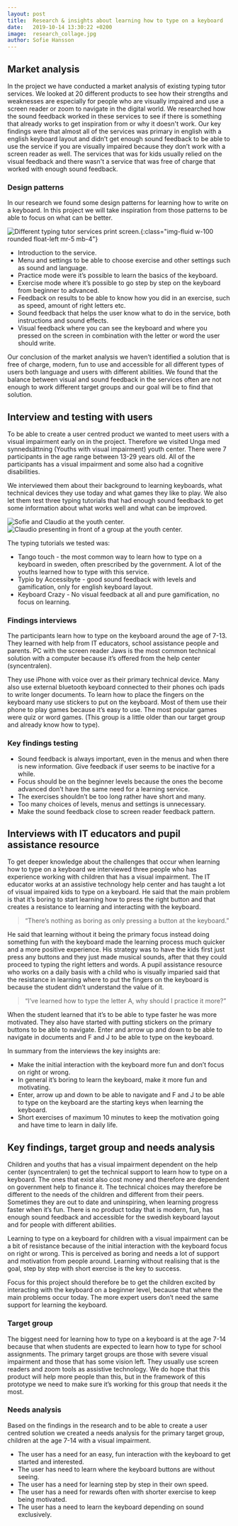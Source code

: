 ```yaml
---
layout: post
title:  Research & insights about learning how to type on a keyboard
date:   2019-10-14 13:30:22 +0200
image:  research_collage.jpg
author: Sofie Hansson
---
```


## Market analysis
In the project we have conducted a market analysis of existing typing tutor services. We looked at 20 different products to see how their strengths and weaknesses are especially for people who are visually impaired and use a screen reader or zoom to navigate in the digital world. We researched how the sound feedback worked in these services to see if there is something that already works to get inspiration from or why it doesn't work.
Our key findings were that almost all of the services was primary in english with a english keyboard layout and didn’t get enough sound feedback to be able to use the service if you are visually impaired because they don’t work with a screen reader as well. The services that was for kids usually relied on the visual feedback and there wasn't a service that was free of charge that worked with enough sound feedback.   

### Design patterns
In our research we found some design patterns for learning how to write on a keyboard. In this project we will take inspiration from those patterns to be able to focus on what can be better. 

![Different typing tutor services print screen.][image1]{:class="img-fluid w-100 rounded float-left mr-5 mb-4"}

* Introduction to the service. 
* Menu and settings to be able to choose exercise and other settings such as sound and language. 
* Practice mode were it’s possible to learn the basics of the keyboard. 
* Exercise mode where it’s possible to go step by step on the keyboard from beginner to advanced.
* Feedback on results to be able to know how you did in an exercise, such as speed, amount of right letters etc.
* Sound feedback that helps the user know what to do in the service, both instructions and sound effects. 
* Visual feedback where you can see the keyboard and where you pressed on the screen in combination with the letter or word the user should write.

Our conclusion of the market analysis we haven’t identified a solution that is free of charge, modern, fun to use and accessible for all different types of users both language and users with different abilities. We found that the balance between visual and sound feedback in the services often are not enough to work different target groups and our goal will be to find that solution.

## Interview and testing with users 
To be able to create a user centred product we wanted to meet users with a visual impairment early on in the project. Therefore we visited Unga med synnedsättning (Youths with visual impairment) youth center. There were 7 participants in the age range between 13-29 years old. All of the participants has a visual impairment and some also had a cognitive disabilities. 

We interviewed them about their background to learning keyboards, what technical devices they use today and what games they like to play. We also let them test three typing tutorials that had enough sound feedback to get some information about what works well and what can be improved. 

<div class="row">
  <div class="col-md-6 col-xs-12">
    <img src="{{site.baseurl}}/assets/images/blog/Sofie-Claudio-US.jpg" alt="Sofie and Claudio at the youth center." class="img-fluid rounded w-100">
  </div>
  <div class="col-md-6 col-xs-12">
    <img src="{{site.baseurl}}/assets/images/blog/Claudio-us.jpg" alt="Claudio presenting in front of a group at the youth center." class="img-fluid rounded w-100">
  </div>
</div>

The typing tutorials we tested was:
* Tango touch - the most common way to learn how to type on a keyboard in sweden, often prescribed by the government. A lot of the youths learned how to type with this service. 
* Typio by Accessibyte - good sound feedback with levels and gamification, only for english keyboard layout. 
* Keyboard Crazy - No visual feedback at all and pure gamification, no focus on learning. 

### Findings interviews
The participants learn how to type on the keyboard around the age of 7-13. They learned with help from IT educators, school assistance people and parents. PC with the screen reader Jaws is the most common technical solution with a computer because it’s offered from the help center (syncentralen). 

They use iPhone with voice over as their primary technical device. Many also use external bluetooth keyboard connected to their phones och ipads to write longer documents. To learn how to place the fingers on the keyboard many use stickers to put on the keyboard. Most of them use their phone to play games because it’s easy to use. The most popular games were quiz or word games. (This group is a little older than our target group and already know how to type). 

### Key findings testing
* Sound feedback is always important, even in the menus and when there is new information. Give feedback if user seems to be inactive for a while. 
* Focus should be on the beginner levels because the ones the become advanced don’t have the same need for a learning service.  
* The exercises shouldn’t be too long rather have short and many. 
* Too many choices of levels, menus and settings is unnecessary. 
* Make the sound feedback close to screen reader feedback pattern.

## Interviews with IT educators and pupil assistance resource 
To get deeper knowledge about the challenges that occur when learning how to type on a keyboard we interviewed three people who has experience working with children that has a visual impairment. The IT educator works at an assistive technology help center and has taught a lot of visual impaired kids to type on a keyboard. 
He said that the main problem is that it’s boring to start learning how to press the right button and that creates a resistance to learning and interacting with the keyboard. 

> “There’s nothing as boring as only pressing a button at the keyboard.” 

He said that learning without it being the primary focus instead doing something fun with the keyboard made the learning process much quicker and a more positive experience. His strategy was to have the kids first just press any buttons and they just made musical sounds, after that they could proceed to typing the right letters and words. 
A pupil assistance resource who works on a daily basis with a child who is visually imparied said that the resistance in learning where to put the fingers on the keyboard is because the student didn’t understand the value of it. 

> “I’ve learned how to type the letter A, why should I practice it more?” 

When the student learned that it’s to be able to type faster he was more motivated. They also have started with putting stickers on the primary buttons to be able to navigate. Enter and arrow up and down to be able to navigate in documents and F and J to be able to type on the keyboard. 

In summary from the interviews the key insights are: 
* Make the initial interaction with the keyboard more fun and don’t focus on right or wrong. 
* In general it’s boring to learn the keyboard, make it more fun and motivating. 
* Enter, arrow up and down to be able to navigate and F and J to be able to type on the keyboard are the starting keys when learning the keyboard. 
* Short exercises of maximum 10 minutes to keep the motivation going and have time to learn in daily life. 

## Key findings, target group and needs analysis
Children and youths that has a visual impairment dependent on the help center (syncentralen) to get the technical support to learn how to type on a keyboard. The ones that exist also cost money and therefore are dependent on government help to finance it. The technical choices may therefore be different to the needs of the children and different from their peers. Sometimes they are out to date and uninspiring, when learning progress faster when it’s fun. There is no product today that is modern, fun, has enough sound feedback and accessible for the swedish keyboard layout and for people with different abilities. 

Learning to type on a keyboard for children with a visual impairment can be a bit of resistance because of the initial interaction with the keyboard focus on right or wrong. This is perceived as boring and needs a lot of support and motivation from people around. Learning without realising that is the goal, step by step with short exercise is the key to success.  

Focus for this project should therefore be to get the children excited by interacting with the keyboard on a beginner level, because that where the main problems occur today. The more expert users don’t need the same support for learning the keyboard. 

### Target group
The biggest need for learning how to type on a keyboard is at the age 7-14 because that when students are expected to learn how to type for school assignments. The primary target groups are those with severe visual impairment and those that has some vision left. They usually use screen readers and zoom tools as assistive technology. We do hope that this product will help more people than this, but in the framework of this prototype we need to make sure it’s working for this group that needs it the most. 

### Needs analysis
Based on the findings in the research and to be able to create a user centred solution we created a needs analysis for the primary target group, children at the age 7-14 with a visual impairment. 

* The user has a need for an easy, fun interaction with the keyboard to get started and interested.
* The user has need to learn where the keyboard buttons are without seeing. 
* The user has a need for learning step by step in their own speed. 
* The user has a need for rewards often with shorter exercise to keep being motivated.  
* The user has a need to learn the keyboard depending on sound exclusively. 


[image1]: {{site.baseurl}}/assets/images/blog/research_collage.jpg
